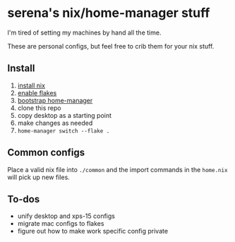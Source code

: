 # serena's nix/home-manager stuff

I'm tired of setting my machines by hand all the time.

These are personal configs, but feel free to crib them for your nix stuff.

## Install

1. [install nix](https://nixos.org/download/)
2. [enable flakes](https://nixos.wiki/wiki/Flakes)
3. [bootstrap home-manager](https://nix-community.github.io/home-manager/index.xhtml#sec-flakes-standalone)
4. clone this repo
5. copy desktop as a starting point
6. make changes as needed
7. `home-manager switch --flake .`

## Common configs

Place a valid nix file into `./common` and the import commands in the `home.nix`
will pick up new files.

## To-dos

- unify desktop and xps-15 configs
- migrate mac configs to flakes
- figure out how to make work specific config private
